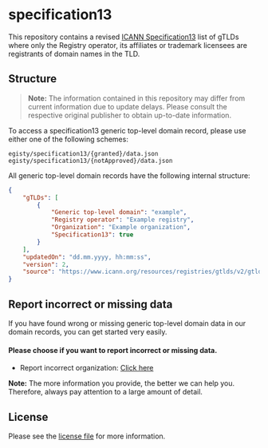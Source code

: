 # specification13
This repository contains a revised [ICANN Specification13](https://newgtlds.icann.org/en/applicants/agb/base-agreement-contracting/specification-13-applications) list of gTLDs where only the Registry operator, its affiliates or trademark licensees are registrants of domain names in the TLD.

## Structure

> **Note:** The information contained in this repository may differ from current information due to update delays. Please consult the respective original publisher to obtain up-to-date information.

To access a specification13 generic top-level domain record, please use either one of the following schemes:

```
egisty/specification13/{granted}/data.json
egisty/specification13/{notApproved}/data.json
```

All generic top-level domain records have the following internal structure:

```json
{
    "gTLDs": [
        {
            "Generic top-level domain": "example",
            "Registry operator": "Example registry",
            "Organization": "Example organization",
            "Specification13": true
        }
    ],
    "updatedOn": "dd.mm.yyyy, hh:mm:ss",
    "version": 2,
    "source": "https://www.icann.org/resources/registries/gtlds/v2/gtlds.json"
}
```

## Report incorrect or missing data
If you have found wrong or missing generic top-level domain data in our domain records, you can get started very easily.

#### Please choose if you want to report incorrect or missing data.
- Report incorrect organization: [Click here](https://github.com/egisty/specification13/issues/new?assignees=&labels=&template=incorrect-organization-report.md&title=)

**Note:** The more information you provide, the better we can help you. Therefore, always pay attention to a large amount of detail.

## License

Please see the [license file](https://github.com/egisty/specification13/blob/master/LICENSE) for more information.
